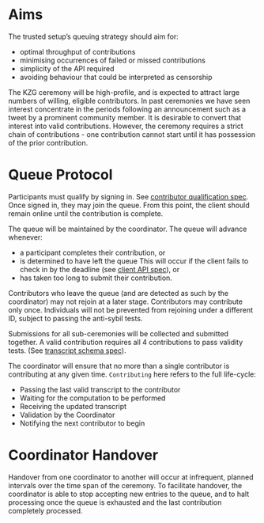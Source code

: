 # Aims

The trusted setup’s queuing strategy should aim for:
- optimal throughput of contributions 
- minimising occurrences of failed or missed contributions
- simplicity of the API required 
- avoiding behaviour that could be interpreted as censorship

The KZG ceremony will be high-profile, and is expected to attract large numbers of willing, eligible contributors. In past ceremonies we have seen interest 
concentrate in the periods following an announcement such as a tweet by a prominent community member. It is desirable to convert that interest into
valid contributions. However, the ceremony requires a strict chain of contributions - one contribution cannot start until it has possession of the prior contribution. 


# Queue Protocol

Participants must qualify by signing in. See [contributor qualification spec](./contributorQualification.md). Once signed in, they may join the queue. From this point,
the client should remain online until the contribution is complete. 

The queue will be maintained by the coordinator. The queue will advance whenever:
- a participant completes their contribution, or
- is determined to have left the queue This will occur if the client fails to check in by the deadline (see [client API spec](./clientApiSpec.md)), or 
- has taken too long to submit their contribution.  

Contributors who leave the queue (and are detected as such by the coordinator) may not rejoin at a later stage. Contributors may contribute only once. 
Individuals will not be prevented from rejoining under a different ID, subject to passing the anti-sybil tests.

Submissions for all sub-ceremonies will be collected and submitted together. A valid contribution requires all 4 contributions to pass validity tests. (See [ transcript schema spec](./transcriptSchema.json)). 

The coordinator will ensure that no more than a single contributor is contributing at any given time. `Contributing` here refers to the full life-cycle:
- Passing the last valid transcript to the contributor
- Waiting for the computation to be performed
- Receiving the updated transcript
- Validation by the Coordinator
- Notifying the next contributor to begin

# Coordinator Handover

Handover from one coordinator to another will occur at infrequent, planned intervals over the time span of the ceremony. To facilitate handover, the coordinator is able to stop accepting new entries to the queue, and to halt processing once the queue is exhausted and the last contribution completely processed. 
